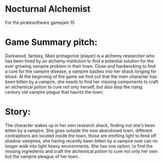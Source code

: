 # Nocturnal Alchemist
 For the piratesoftware gamejam 15
# Game Summary pitch:

Darkwood, fantasy, Main protagonist (player) is a alchemy researcher who has been hired by an alchemy institution to find a potential solution for the ever growing vampire problem in their town. Close and hardworking to find a cure for the vampire disease, a vampire bashes into her shack longing for blood. At the beginning of the game we find out that the main character has been bitten by a vampire, she needs to find her missing components to craft an alchemical potion to cure not only herself, but also stop the rising century old vampire plague that haunts the town.

#	Story:

The character wakes up in her own research shack, finding out she's been bitten by a vampire. She goes outside the now abandoned town, different contraptions are located inside the town, those are emitting light to fend off shadow vampires, she having recently been bitten by a vampire now can no longer walk into light heavy environments. She has one option, to find the missing ingredients and craft the alchemical potion to cure not only her own but the vampire pleague of her town.
